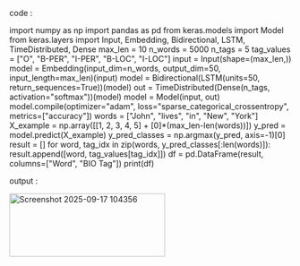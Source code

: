 code :

import numpy as np
import pandas as pd
from keras.models import Model
from keras.layers import Input, Embedding, Bidirectional, LSTM, TimeDistributed, Dense
max_len = 10 
n_words = 5000 
n_tags = 5 
tag_values = ["O", "B-PER", "I-PER", "B-LOC", "I-LOC"]
input = Input(shape=(max_len,))
model = Embedding(input_dim=n_words, output_dim=50, input_length=max_len)(input)
model = Bidirectional(LSTM(units=50, return_sequences=True))(model)
out = TimeDistributed(Dense(n_tags, activation="softmax"))(model)
model = Model(input, out)
model.compile(optimizer="adam",
              loss="sparse_categorical_crossentropy",
              metrics=["accuracy"])
words = ["John", "lives", "in", "New", "York"]
X_example = np.array([[1, 2, 3, 4, 5] + [0]*(max_len-len(words))])
y_pred = model.predict(X_example)
y_pred_classes = np.argmax(y_pred, axis=-1)[0]
result = []
for word, tag_idx in zip(words, y_pred_classes[:len(words)]):
    result.append([word, tag_values[tag_idx]])
df = pd.DataFrame(result, columns=["Word", "BIO Tag"])
print(df)

output :

<img width="278" height="113" alt="Screenshot 2025-09-17 104356" src="https://github.com/user-attachments/assets/2d0bc827-2b43-4f0e-b8ed-f4c3673c42a1" />

